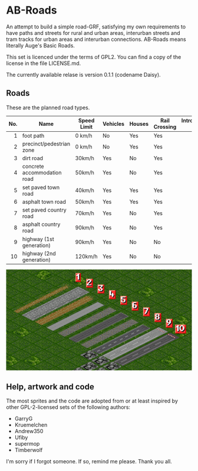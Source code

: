 # AB-Roads

An attempt to build a simple road-GRF, satisfying my own requirements to have paths and streets for rural and urban areas, interurban streets and tram tracks for urban areas and interurban connections. AB-Roads means literally Auge's Basic Roads.

This set is licenced under the terms of GPL2. You can find a copy of the license in the file LICENSE.md.

The currently available relase is version 0.1.1 (codename Daisy).

## Roads

These are the planned road types.

| No. | Name                        | Speed Limit | Vehicles | Houses | Rail Crossing | Introduction Date |
| ---:| --------------------------- | ----------- | -------- | ------ | ------------- | -----------------:|
| 1   | foot path                   | 0 km/h      | No       | Yes    | Yes           | 0                 |
| 2   | precinct/pedestrian zone    | 0 km/h      | No       | Yes    | Yes           | 1960              |
| 3   | dirt road                   | 30km/h      | Yes      | No     | Yes           | 0                 |
| 4   | concrete accommodation road | 50km/h      | Yes      | No     | Yes           | 1955              |
| 5   | set paved town road         | 40km/h      | Yes      | Yes    | Yes           | 0                 |
| 6   | asphalt town road           | 50km/h      | Yes      | Yes    | Yes           | 1960              |
| 7   | set paved country road      | 70km/h      | Yes      | No     | Yes           | 0                 |
| 8   | asphalt country road        | 90km/h      | Yes      | No     | Yes           | 1970              |
| 9   | highway (1st generation)    | 90km/h      | Yes      | No     | No            | 1930              |
| 10  | highway (2nd generation)    | 120km/h     | Yes      | No     | No            | 1975              |

![Screenshot with all roads in a row](documentation/abr-0.1.png "A screenshot with all available roads, numbered according to the numeration in the table above.")

## Help, artwork and code

The most sprites and the code are adopted from or at least inspired by other GPL-2-licensed sets of the following authors:

- GarryG
- Kruemelchen
- Andrew350
- Ufiby
- supermop
- Timberwolf

I'm sorry if I forgot someone. If so, remind me please. Thank you all.
